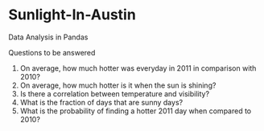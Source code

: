 # Sunlight-In-Austin
Data Analysis in Pandas

Questions to be answered

1. On average, how much hotter was everyday in 2011 in comparison with 2010?
2. On average, how much hotter is it when the sun is shining?
3. Is there a correlation between temperature and visibility?
4. What is the fraction of days that are sunny days?
5. What is the probability of finding a hotter 2011 day when compared to 2010?
